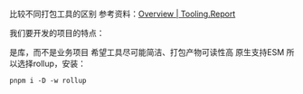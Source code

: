 # 

比较不同打包工具的区别 参考资料：[Overview | Tooling.Report](https://bundlers.tooling.report/)

我们要开发的项目的特点：

是库，而不是业务项目
希望工具尽可能简洁、打包产物可读性高
原生支持ESM
所以选择rollup，安装：
```
pnpm i -D -w rollup
```